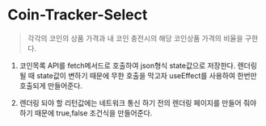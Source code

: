 # Coin-Tracker-Select

> 각각의 코인의 상품 가격과 내 코인 충전시의 해당 코인상품 가격의 비율을 구한다.

1. 코인목록 API를 fetch메서드로 호출하여 json형식 state값으로 저장한다. 렌더링 될 때 state값이 변하기 때문에 무한 호출을 막고자 useEffect를 사용하여 한번만 호출되게 만들어준다.

2. 렌더링 되야 할 리턴값에는 네트워크 통신 하기 전의 렌더링 페이지를 만들어 줘야 하기 때문에 true,false 조건식을 만들어준다.
